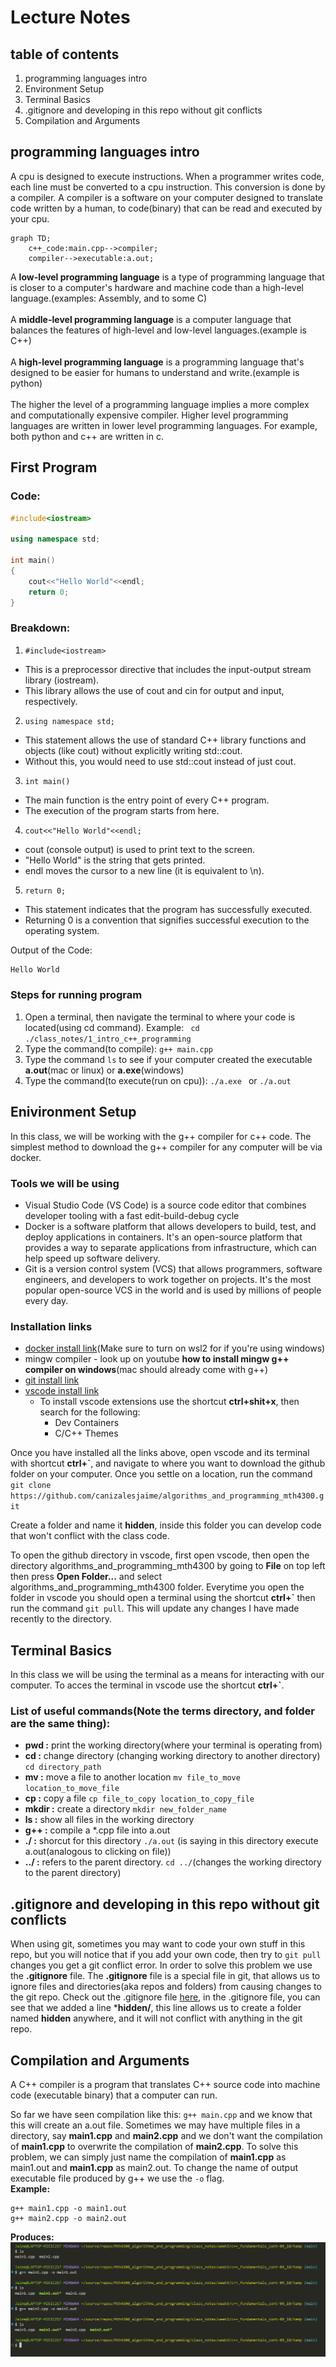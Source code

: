 # Lecture Notes

## table of contents
1. programming languages intro
2. Environment Setup
3. Terminal Basics
4. .gitignore and developing in this repo without git conflicts
5. Compilation and Arguments


## programming languages intro
A cpu is designed to execute instructions. When a programmer writes code, 
each line must be converted to a cpu instruction. This conversion is 
done by a compiler. A compiler is a software on your computer designed
to translate code written by a human, to code(binary) that can be read and
executed by your cpu.
```mermaid
graph TD;
    c++_code:main.cpp-->compiler;
    compiler-->executable:a.out;
```
A **low-level programming language** is a type of programming language that is closer to a computer's hardware and machine code than a high-level language.(examples: Assembly, and to some C) <br><br>
A **middle-level programming language** is a computer language that balances the features of high-level and low-level languages.(example is C++) <br><br>
A **high-level programming language** is a programming language that's designed to be easier for humans to understand and write.(example is python)<br><br>
The higher the level of a programming language implies a more complex and computationally expensive compiler. Higher level programming languages are written in lower level programming languages. For example, both python and c++ are written in c.   


## First Program 
### Code:
```cpp
#include<iostream>

using namespace std;

int main()
{
    cout<<"Hello World"<<endl;
    return 0;
}
```

### Breakdown:
1. ```#include<iostream>```
  * This is a preprocessor directive that includes the input-output stream library (iostream).
  * This library allows the use of cout and cin for output and input, respectively.

2. ```using namespace std;```
  * This statement allows the use of standard C++ library functions and objects (like cout) without explicitly writing std::cout.
  * Without this, you would need to use std::cout instead of just cout.

3. ```int main()```
  * The main function is the entry point of every C++ program.
  * The execution of the program starts from here.

4. ```cout<<"Hello World"<<endl;```
  * cout (console output) is used to print text to the screen.
  * "Hello World" is the string that gets printed.
  * endl moves the cursor to a new line (it is equivalent to \n).
5. ```return 0;```
  * This statement indicates that the program has successfully executed.
  * Returning 0 is a convention that signifies successful execution to the operating system.

Output of the Code:
```bash
Hello World
```

### Steps for running program
1. Open a terminal, then navigate the terminal to where your code is located(using cd command). Example: ``` cd ./class_notes/1_intro_c++_programming``` 
2. Type the command(to compile): ``` g++ main.cpp ```
3. Type the command ``` ls ``` to see if your computer created the executable **a.out**(mac or linux) or **a.exe**(windows)
4. Type the command(to execute(run on cpu)): ```./a.exe ``` or ```./a.out ```


## Enivironment Setup
In this class, we will be working with the g++ compiler for c++ code. 
The simplest method to download the g++ compiler for any computer will be via docker.

### Tools we will be using
* Visual Studio Code (VS Code) is a source code editor that combines developer tooling with a fast edit-build-debug cycle
* Docker is a software platform that allows developers to build, test, and deploy applications in containers. It's an open-source platform that provides a way to separate applications from infrastructure, which can help speed up software delivery. 
* Git is a version control system (VCS) that allows programmers, software engineers, and developers to work together on projects. It's the most popular open-source VCS in the world and is used by millions of people every day.


### Installation links
* [docker install link](https://docs.docker.com/engine/install/)(Make sure to turn on wsl2 for if you're using windows)
* mingw compiler - look up on youtube **how to install mingw g++ compiler on windows**(mac should already come with g++)
* [git install link](https://git-scm.com/downloads)
* [vscode install link](https://code.visualstudio.com/download)
  * To install vscode extensions use the shortcut **ctrl+shit+x**, then search for the following:  
    * Dev Containers
    * C/C++ Themes

Once you have installed all the links above, open vscode and its terminal with shortcut **ctrl+`**, and navigate to where you want to download the github folder on your computer. Once you settle on a location, run the command<br> ```git clone https://github.com/canizalesjaime/algorithms_and_programming_mth4300.git```

Create a folder and name it **hidden**, inside this folder you can develop code that won't conflict with the class code.

To open the github directory in vscode, first open vscode, then open the directory algorithms_and_programming_mth4300 by going to **File** on top left then press **Open Folder...** and select algorithms_and_programming_mth4300 folder. Everytime you open the folder in vscode you should open a terminal using the shortcut **ctrl+`** then run the command ```git pull```. This will update any changes I have made recently to the directory.


## Terminal Basics
In this class we will be using the terminal as a means for interacting with our computer. To acces the terminal in vscode use the shortcut **ctrl+`**. 
### List of useful commands(Note the terms directory, and folder are the same thing):
* **pwd :** print the working directory(where your terminal is operating from)
* **cd :** change directory (changing working directory to another directory) ```cd directory_path```
* **mv :** move a file to another location ```mv file_to_move location_to_move_file```
* **cp :** copy a file  ```cp file_to_copy location_to_copy_file```
* **mkdir :** create a directory ```mkdir new_folder_name```
* **ls :** show all files in the working directory
* **g++ :** compile a *.cpp file into a.out
* **./ :** shorcut for this directory ```./a.out``` (is saying in this directory execute a.out(analogous to clicking on file)) 
* **../ :** refers to the parent directory. ```cd ../```(changes the working directory to the parent directory)


## .gitignore and developing in this repo without git conflicts
When using git, sometimes you may want to code your own stuff in this repo, but you will notice that if you add your own code, then try to ```git pull``` changes you get a git conflict error. In order to solve this problem we use the **.gitignore** file. The **.gitignore** file is a special file in git, that allows us to ignore files and directories(aka repos and folders) from causing changes to the git repo. Check out the .gitignore file [here](../../.gitignore), in the .gitignore file, you can see that we added a line ***hidden/**, this line allows us to create a folder named **hidden** anywhere, and it will not conflict with anything in the git repo.


## Compilation and Arguments
A C++ compiler is a program that translates C++ source code into machine code (executable binary) that a computer can run.

So far we have seen compilation like this: ```g++ main.cpp``` and we know that this will create an a.out file. Sometimes we may have multiple files in a directory, say **main1.cpp** and **main2.cpp** and we don't want the compilation of **main1.cpp** to overwrite the compilation of **main2.cpp**. To solve this problem, we can simply just name the compilation of **main1.cpp** as  main1.out and **main1.cpp** as main2.out. To change the name of output executable file produced by g++ we use the `-o` flag. <br>
**Example:**
```
g++ main1.cpp -o main1.out
g++ main2.cpp -o main2.out
```
**Produces:**<br>
<img src="./assets/terminal.png">

